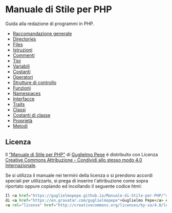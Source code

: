 # Manuale di Stile per PHP
Guida alla redazione di programmi in PHP.

* [Raccomandazione generale](#raccomandazione-generale)
* [Directories](#directories)
* [Files](#files)
* [Istruzioni](#istruzioni)
* [Commenti](#commenti)
* [Tipi](#tipi)
* [Variabili](#variabili)
* [Costanti](#costanti)
* [Operatori](#operatori)
* [Strutture di controllo](#strutture-di-controllo)
* [Funzioni](#funzioni)
* [Namespaces](#namespaces)
* [Interfacce](#interfacce)
* [Traits](#traits)
* [Classi](#classi)
* [Costanti di classe](#costanti-di-classe)
* [Proprietà](#proprietà)
* [Metodi](#metodi)



## Licenza

Il ["Manuale di Stile per PHP"](https://github.com/GuglielmoPepe/Manuale-di-Stile-per-PHP) di [Guglielmo Pepe](https://en.gravatar.com/guglielmopepe) é distribuito con Licenza [Creative Commons Attribuzione - Condividi allo stesso modo 4.0 Internazionale](http://creativecommons.org/licenses/by-sa/4.0/legalcode).

Se si utilizza il manuale nei termini della licenza o si prendono accordi speciali per utilizzarlo, si prega di inserire l'attribuzione come sopra riportato oppure copiando ed incollando il seguente codice html:
```html
Il <a href="https://guglielmopepe.github.io/Manuale-di-Stile-per-PHP/">"Manuale di Stile per PHP"</a> 
di <a href="https://en.gravatar.com/guglielmopepe">Guglielmo Pepe</a> è distribuito con Licenza 
<a rel="license" href="http://creativecommons.org/licenses/by-sa/4.0/legalcode">Creative Commons Attribuzione - Condividi allo stesso modo 4.0 Internazionale</a>.
```

